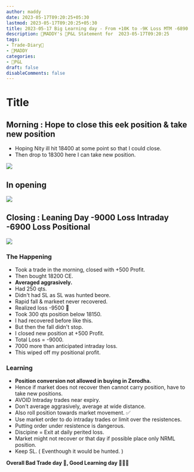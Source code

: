 ```yaml
---
author: maddy
date: 2023-05-17T09:20:25+05:30
lastmod: 2023-05-17T09:20:25+05:30
title: 2023-05-17 Big Learning day - From +10K to -9K Loss MTM -6890
description: 🧔MADDY's 💸P&L Statement for  2023-05-17T09:20:25 
tags:
- Trade-Diary📗
- 🧔MADDY
categories: 
- 💸P&L
draft: false
disableComments: false
---
```

# Title

## Morning : Hope to close this eek position & take new position

- Hoping Nity ill hit 18400 at some point so that I could close.
- Then drop to 18300 here I can take new position.

![](https://i.imgur.com/69Gcmnl.png)

## In opening 

![](https://i.imgur.com/AN53Lrq.png)

## Closing : Leaning Day -9000 Loss Intraday -6900 Loss Positional

![](https://i.imgur.com/gKcucCh.png)

### The Happening

- Took a trade in the morning, closed with +500 Profit.
- Then bought 18200 CE.
- **Averaged aggrasively.**
- Had 250 qts.
- Didn't had SL as SL was hunted beore.
- Rapid fall & markeet never recovered.
- Realized loss -9500 🥹
- Took 300 qts position below 18150.
- I had recovered before like this.
- But then the fall didn't stop.
- I closed new position at +500 Profit.
- Total Loss = -9000.
- 7000 more than anticipated intraday loss.
- This wiped off my positional profit.

### Learning

- **Position conversion not allowed in buying in Zerodha.**
- Hence if market does not recover then cannot carry position, have to take new positions.
- AVOID Intraday trades near expiry.
- Don't average aggrasively, average at wide distance.
- Also roll position towards market movement. ✅
- Use market order to do intraday trades or limit over the resistences.
- Putting order under resistence is dangerous.
- Discipine = Exit at daily perited loss.
- Market might not recover or that day if possible place only NRML position.
- Keep SL. ( Eventhough it would be hunted. )

**Overall Bad Trade day 🤬, Good Learning day 👨🏼‍🎓**